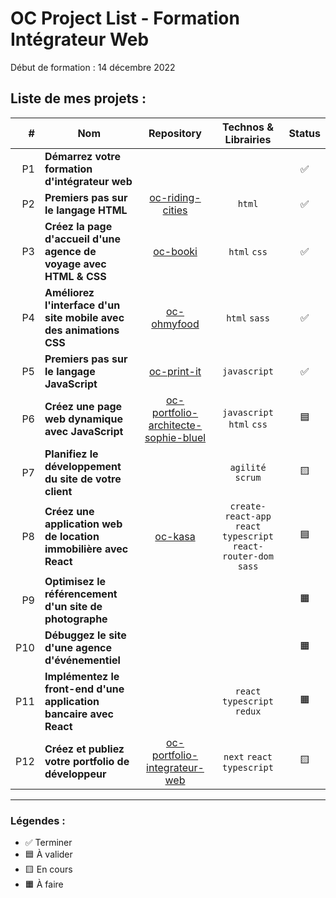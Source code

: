 # OC Project List - Formation Intégrateur Web

Début de formation : 14 décembre 2022

## Liste de mes projets :

| # | Nom | Repository | Technos & Librairies | Status |
|-:|-|:-:|:-:|:-:|
| P1 | **Démarrez votre formation d'intégrateur web** |  |  | ✅ |
| P2 | **Premiers pas sur le langage HTML** | [oc-riding-cities](https://github.com/boysers/oc-riding-cities) | `html` | ✅ |
| P3 | **Créez la page d'accueil d'une agence de voyage avec HTML & CSS** | [oc-booki](https://github.com/boysers/oc-booki) | `html` `css` | ✅ |
| P4 | **Améliorez l'interface d'un site mobile avec des animations CSS** | [oc-ohmyfood](https://github.com/boysers/oc-ohmyfood/) | `html` `sass` | ✅ |
| P5 | **Premiers pas sur le langage JavaScript** | [oc-print-it](https://github.com/boysers/oc-print-it) | `javascript` | ✅ |
| P6 | **Créez une page web dynamique avec JavaScript** | [oc-portfolio-architecte-sophie-bluel](https://github.com/boysers/oc-portfolio-architecte-sophie-bluel) | `javascript` `html` `css` | 🟦 |
| P7 | **Planifiez le développement du site de votre client** | | `agilité` `scrum` | 🟨 |
| P8 | **Créez une application web de location immobilière avec React** | [oc-kasa](https://github.com/boysers/oc-kasa) | `create-react-app` `react` `typescript` `react-router-dom` `sass` | 🟦 |
| P9 | **Optimisez le référencement d'un site de photographe** |  |  | 🟧 |
| P10 | **Débuggez le site d'une agence d'événementiel** |  |  | 🟧 |
| P11 | **Implémentez le front-end d'une application bancaire avec React** |  | `react` `typescript` `redux` | 🟧 |
| P12 | **Créez et publiez votre portfolio de développeur** | [oc-portfolio-integrateur-web](https://github.com/boysers/oc-portfolio-integrateur-web) | `next` `react` `typescript` | 🟨 |

---

### Légendes :

- ✅ Terminer
- 🟦 À valider
- 🟨 En cours
- 🟧 À faire
